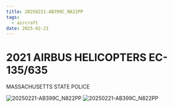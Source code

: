 ```yaml
---
title: 20250221-AB399C_N822PP
tags:
  - aircraft
date: 2025-02-21
---
```


# 2021 AIRBUS HELICOPTERS EC-135/635

MASSACHUSETTS STATE POLICE

![20250221-AB399C_N822PP](/aircraft/20250221-AB399C_N822PP_0.jpg)
![20250221-AB399C_N822PP](/aircraft/20250221-AB399C_N822PP_1.jpg)